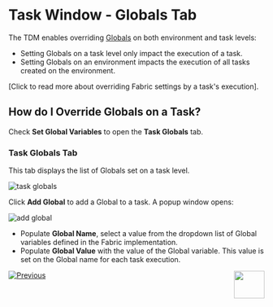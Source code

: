 # Task Window - Globals Tab

The TDM enables overriding [Globals](/articles/08_globals/01_globals_overview.md) on both environment and task levels:

-  Setting Globals on a task level only impact the execution of a task. 
-  Setting Globals on an environment impacts the execution of all tasks created on the environment.

[Click to read more about overriding Fabric settings by a task's execution].

## How do I Override Globals on a Task?

Check **Set Global Variables** to open the **Task Globals** tab.

### Task Globals Tab

This tab displays the list of Globals set on a task level. 

![task globals](images/task_globals_tab.png)



Click **Add Global** to add a Global to a task. A popup window opens:

![add global](images/task_add_global.png)

- Populate **Global Name**, select a value from the dropdown list of Global variables defined in the Fabric implementation.
- Populate **Global Value** with the value of the Global variable. This value is set on the Global name for each task execution.



 [![Previous](/articles/images/Previous.png)](23_task_globals_tab.md)[<img align="right" width="60" height="54" src="/articles/images/Next.png">](25_task_tdmdb_tables.md)

